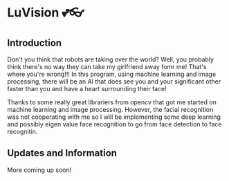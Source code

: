 # LuVision 💕👓
## Introduction 
Don't you think that robots are taking over the world? Well, you probably think there's no way they can take my girlfriend away fomr me! That's where you're wrong!!! In this program, using machine learning and image processing, there will be an AI that does see you and your significant other faster than you and have a heart surrounding their face!

Thanks to some really great librariers from opencv that got me started on machine learning and image processing. However, the facial recognition was not cooperating with me so I will be implementing some deep learning and possibly eigen value face recognition to go from face detection to face recognitin.

## Updates and Information
More coming up soon!
